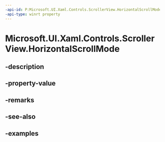 ```yaml
---
-api-id: P:Microsoft.UI.Xaml.Controls.ScrollerView.HorizontalScrollMode
-api-type: winrt property
---
```


<!-- Property syntax.
public ScrollerScrollMode HorizontalScrollMode { get;  set; }
-->

# Microsoft.UI.Xaml.Controls.ScrollerView.HorizontalScrollMode

## -description

## -property-value

## -remarks

## -see-also

## -examples


